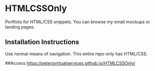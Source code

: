 # HTMLCSSOnly
Portfolio for HTML/CSS snippets.  You can browse my email mockups or landing pages.

## Installation Instructions
Use normal means of navigation.  This entire repo only has HTML/CSS.

##Access
https://petersvirtualservices.github.io/HTMLCSSOnly/
